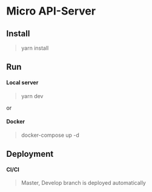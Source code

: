 # Micro API-Server

## Install

> yarn install

## Run

#### Local server
> yarn dev

or

#### Docker
> docker-compose up -d

## Deployment

#### CI/CI
> Master, Develop branch is deployed automatically
